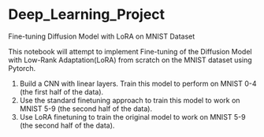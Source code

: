 # Deep_Learning_Project
Fine-tuning Diffusion Model with LoRA on MNIST Dataset

This notebook will attempt to implement Fine-tuning of the Diffusion Model with Low-Rank Adaptation(LoRA)  from scratch on the MNIST dataset using Pytorch.

1. Build a CNN with linear layers. Train this model to perform on MNIST 0-4 (the first half of the data).
2. Use the standard finetuning approach to train this model to work on MNIST 5-9 (the second half of the data). 
3. Use LoRA finetuning to train the original model to work on MNIST 5-9 (the second half of the data).
